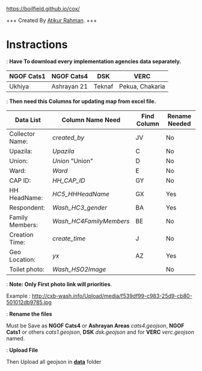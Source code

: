 https://boilfield.github.io/cox/

+++
Created By [Atikur Rahman](https://arahmandc.github.io/ "https://arahmandc.github.io").
+++

# Instractions

  : **Have To download every implementation agencies data separately.**

| NGOF Cats1  | NGOF Cats4   | DSK     | VERC            |
|-------------|--------------|---------|-----------------|
| Ukhiya      | Ashrayan 21  | Teknaf  | Pekua, Chakaria | 



   : **Then need this  Columns for updating map from excel file.**

| Data List			     | Column Name Need		     | Find Column		| Rename Needed |
|--------------------|-------------------------|----------------|--------------- |
| Collector Name:	   | *created_by*				     | JV					    | No
| Upazila: 			     | *Upazila*				       | C					    | No
| Union:				     | *Union*	"Union"				 | D					    | No
| Ward:				       | *Ward*					         | E					    | No
| CAP ID:			       | *HH_CAP_ID*				     | GY					    | No
| HH HeadName:		   | *HC5_HHHeadName*			   | GX					    | Yes	
| Respondent:		     | *Wash_HC3_gender*		   | BA					    | Yes	
| Family Members:	   | *Wash_HC4FamilyMembers* | BE					    | No
| Creation Time:		 | *create_time*			     | J					    | No
| Geo Location:		   | *yx*						         | AZ					    | Yes
| Toilet photo:      | *Wash_HSO2Image*  		   |					      | No |


   :  **Note: Only First photo link will priorities**.

Example : http://cxb-wash.info/Upload/media/f539df99-c983-25d9-cb80-501012db9785.jpg

   : **Rename the files**

Must be Save as **NGOF Cats4** or **Ashrayan Areas**  *cats4.geojson*, **NGOF Cats1** or others *cats1.geojson*, **DSK** *dsk.geojson* and for **VERC** *verc.geojson* named.

   : **Upload File**
   
Then Upload all geojson in [**data**](https://github.com/boilfield/cox/tree/master/data "Data") folder 

